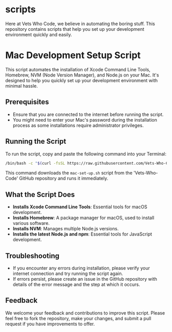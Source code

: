 # scripts
Here at Vets Who Code, we believe in automating the boring stuff. This repository contains scripts that help you set up your development environment quickly and easily.

# Mac Development Setup Script

This script automates the installation of Xcode Command Line Tools, Homebrew, NVM (Node Version Manager), and Node.js on your Mac. It's designed to help you quickly set up your development environment with minimal hassle.

## Prerequisites
- Ensure that you are connected to the internet before running the script.
- You might need to enter your Mac's password during the installation process as some installations require administrator privileges.

## Running the Script
To run the script, copy and paste the following command into your Terminal:

```bash
/bin/bash -c "$(curl -fsSL https://raw.githubusercontent.com/Vets-Who-Code/scripts/main/mac-set-up.sh)"
```


This command downloads the `mac-set-up.sh` script from the 'Vets-Who-Code' GitHub repository and runs it immediately.

## What the Script Does
- **Installs Xcode Command Line Tools**: Essential tools for macOS development.
- **Installs Homebrew**: A package manager for macOS, used to install various software.
- **Installs NVM**: Manages multiple Node.js versions.
- **Installs the latest Node.js and npm**: Essential tools for JavaScript development.

## Troubleshooting
- If you encounter any errors during installation, please verify your internet connection and try running the script again.
- If errors persist, please create an issue in the GitHub repository with details of the error message and the step at which it occurs.

## Feedback
We welcome your feedback and contributions to improve this script. Please feel free to fork the repository, make your changes, and submit a pull request if you have improvements to offer.